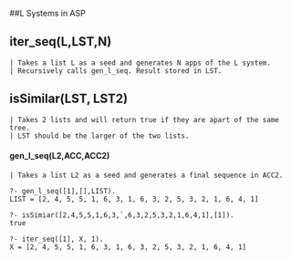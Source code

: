 ##L Systems in ASP

## iter_seq(L,LST,N)
    | Takes a list L as a seed and generates N apps of the L system.
    | Recursively calls gen_l_seq. Result stored in LST.

## isSimilar(LST, LST2)
    | Takes 2 lists and will return true if they are apart of the same tree.
    | LST should be the larger of the two lists.

#### gen_l_seq(L2,ACC,ACC2)
    | Takes a list L2 as a seed and generates a final sequence in ACC2.

```
?- gen_l_seq([1],[],LIST).
LIST = [2, 4, 5, 5, 1, 6, 3, 1, 6, 3, 2, 5, 3, 2, 1, 6, 4, 1]

?- isSimiar([2,4,5,5,1,6,3,`,6,3,2,5,3,2,1,6,4,1],[1]).
true

?- iter_seq([1], X, 1).
X = [2, 4, 5, 5, 1, 6, 3, 1, 6, 3, 2, 5, 3, 2, 1, 6, 4, 1]
```

